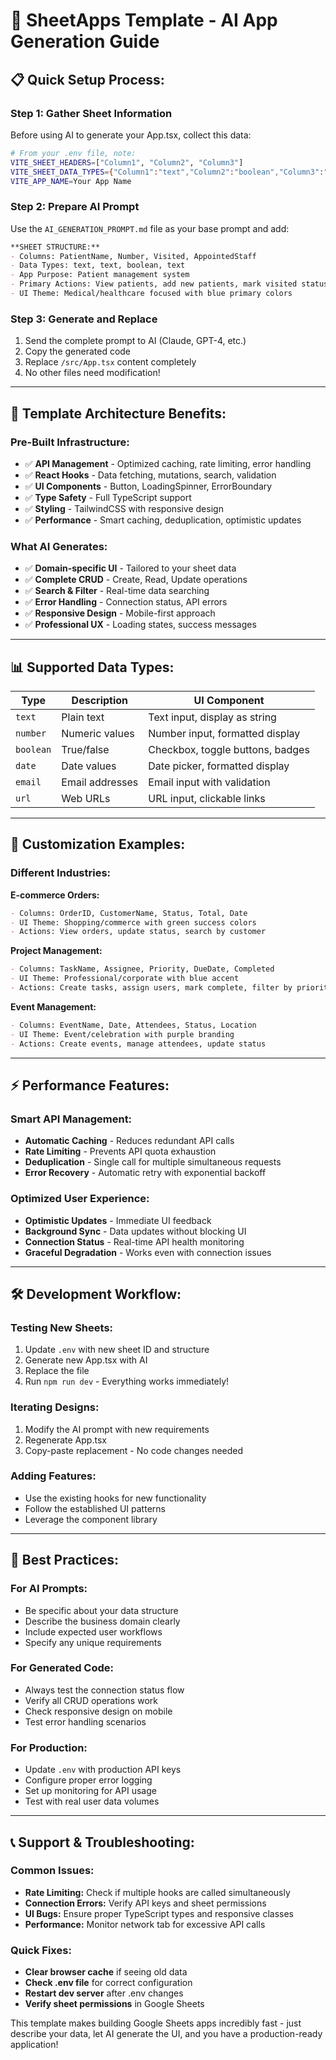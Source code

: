 # 🚀 SheetApps Template - AI App Generation Guide

## 📋 **Quick Setup Process:**

### **Step 1: Gather Sheet Information**
Before using AI to generate your App.tsx, collect this data:

```bash
# From your .env file, note:
VITE_SHEET_HEADERS=["Column1", "Column2", "Column3"]
VITE_SHEET_DATA_TYPES={"Column1":"text","Column2":"boolean","Column3":"date"}
VITE_APP_NAME=Your App Name
```

### **Step 2: Prepare AI Prompt**
Use the `AI_GENERATION_PROMPT.md` file as your base prompt and add:

```markdown
**SHEET STRUCTURE:**
- Columns: PatientName, Number, Visited, AppointedStaff
- Data Types: text, text, boolean, text  
- App Purpose: Patient management system
- Primary Actions: View patients, add new patients, mark visited status, search by name
- UI Theme: Medical/healthcare focused with blue primary colors
```

### **Step 3: Generate and Replace**
1. Send the complete prompt to AI (Claude, GPT-4, etc.)
2. Copy the generated code
3. Replace `/src/App.tsx` content completely
4. No other files need modification!

---

## 🔧 **Template Architecture Benefits:**

### **Pre-Built Infrastructure:**
- ✅ **API Management** - Optimized caching, rate limiting, error handling
- ✅ **React Hooks** - Data fetching, mutations, search, validation  
- ✅ **UI Components** - Button, LoadingSpinner, ErrorBoundary
- ✅ **Type Safety** - Full TypeScript support
- ✅ **Styling** - TailwindCSS with responsive design
- ✅ **Performance** - Smart caching, deduplication, optimistic updates

### **What AI Generates:**
- ✅ **Domain-specific UI** - Tailored to your sheet data
- ✅ **Complete CRUD** - Create, Read, Update operations
- ✅ **Search & Filter** - Real-time data searching
- ✅ **Error Handling** - Connection status, API errors
- ✅ **Responsive Design** - Mobile-first approach
- ✅ **Professional UX** - Loading states, success messages

---

## 📊 **Supported Data Types:**

| Type | Description | UI Component |
|------|-------------|--------------|
| `text` | Plain text | Text input, display as string |
| `number` | Numeric values | Number input, formatted display |
| `boolean` | True/false | Checkbox, toggle buttons, badges |
| `date` | Date values | Date picker, formatted display |
| `email` | Email addresses | Email input with validation |
| `url` | Web URLs | URL input, clickable links |

---

## 🎨 **Customization Examples:**

### **Different Industries:**

**E-commerce Orders:**
```markdown
- Columns: OrderID, CustomerName, Status, Total, Date
- UI Theme: Shopping/commerce with green success colors
- Actions: View orders, update status, search by customer
```

**Project Management:**
```markdown  
- Columns: TaskName, Assignee, Priority, DueDate, Completed
- UI Theme: Professional/corporate with blue accent
- Actions: Create tasks, assign users, mark complete, filter by priority
```

**Event Management:**
```markdown
- Columns: EventName, Date, Attendees, Status, Location
- UI Theme: Event/celebration with purple branding
- Actions: Create events, manage attendees, update status
```

---

## ⚡ **Performance Features:**

### **Smart API Management:**
- **Automatic Caching** - Reduces redundant API calls
- **Rate Limiting** - Prevents API quota exhaustion  
- **Deduplication** - Single call for multiple simultaneous requests
- **Error Recovery** - Automatic retry with exponential backoff

### **Optimized User Experience:**
- **Optimistic Updates** - Immediate UI feedback
- **Background Sync** - Data updates without blocking UI
- **Connection Status** - Real-time API health monitoring
- **Graceful Degradation** - Works even with connection issues

---

## 🛠️ **Development Workflow:**

### **Testing New Sheets:**
1. Update `.env` with new sheet ID and structure
2. Generate new App.tsx with AI
3. Replace the file
4. Run `npm run dev` - Everything works immediately!

### **Iterating Designs:**
1. Modify the AI prompt with new requirements
2. Regenerate App.tsx
3. Copy-paste replacement - No code changes needed

### **Adding Features:**
- Use the existing hooks for new functionality
- Follow the established UI patterns
- Leverage the component library

---

## 🎯 **Best Practices:**

### **For AI Prompts:**
- Be specific about your data structure
- Describe the business domain clearly
- Include expected user workflows
- Specify any unique requirements

### **For Generated Code:**
- Always test the connection status flow
- Verify all CRUD operations work
- Check responsive design on mobile
- Test error handling scenarios

### **For Production:**
- Update `.env` with production API keys
- Configure proper error logging
- Set up monitoring for API usage
- Test with real user data volumes

---

## 📞 **Support & Troubleshooting:**

### **Common Issues:**
- **Rate Limiting:** Check if multiple hooks are called simultaneously
- **Connection Errors:** Verify API keys and sheet permissions
- **UI Bugs:** Ensure proper TypeScript types and responsive classes
- **Performance:** Monitor network tab for excessive API calls

### **Quick Fixes:**
- **Clear browser cache** if seeing old data
- **Check .env file** for correct configuration  
- **Restart dev server** after .env changes
- **Verify sheet permissions** in Google Sheets

This template makes building Google Sheets apps incredibly fast - just describe your data, let AI generate the UI, and you have a production-ready application!